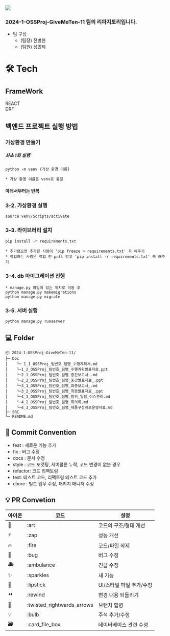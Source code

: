 <div><img src="https://capsule-render.vercel.app/api?type=waving&color=0:99cc99,100:009630&height=200&section=header&text=GiveMeTen&fontSize=90" /></div>


### 2024-1-OSSProj-GiveMeTen-11 팀의 리파지토리입니다.
- 팀 구성  
    - (팀장) 전병현  
    - (팀원) 성민제  

# 🛠️ Tech

## FrameWork
REACT
<br/>
DRF

## 백엔드 프로젝트 실행 방법
### 가상환경 만들기
##### 최초 1회 실행
    python -m venv {가상 환경 이름}

    * 가상 환경 이름은 venv로 통일

#### 아래서부터는 반복
### 3-2. 가상환경 실행
    source venv/Scripts/activate

### 3-3. 라이브러리 설치
    pip install -r requirements.txt

    * 추가됐으면 추가한 사람이 'pip freeze > requirements.txt' 꼭 해주기
    * 작업하는 사람은 작업 전 pull 받고 'pip install -r requirements.txt' 꼭 해주기

### 3-4. db 마이그레이션 진행
    * manage.py 파일이 있는 위치로 이동 후
    python manage.py makemigrations
    python manage.py migrate

### 3-5. 서버 실행
    python manage.py runserver


## 💻 Folder
```
📦 2024-1-OSSProj-GiveMeTen-11/       
├─ Doc
│    └─ 1_1_OSSProj_팀번호_팀명_수행계획서.md  
│    └─1_2_OSSProj_팀번호_팀명_수행계획발표자료.ppt  
│    └─2_1_OSSProj_팀번호_팀명_중간보고서_.md  
│    └─2_2_OSSProj_팀번호_팀명_중간발표자료_.ppt   
│    └─3_1_OSSProj_팀번호_팀명_최종보고서_.md  
│    └─3_2_OSSProj_팀번호_팀명_최종발표자료_.ppt  
│    └─4_1_OSSProj_팀번호_팀명_범위_일정_이슈관리.md  
│    └─4_2_OSSProj_팀번호_팀명_회의록.md  
│    └─4_3_OSSProj_팀번호_팀명_제품구성배포운영자료.md  
├─ SRC
└─ README.md
```

## 🎯 Commit Convention

-   feat : 새로운 기능 추가
-   fix : 버그 수정
-   docs : 문서 수정
-   style : 코드 포맷팅, 세미콜론 누락, 코드 변경이 없는 경우
-   refactor: 코드 리펙토링
-   test: 테스트 코드, 리펙토링 테스트 코드 추가
-   chore : 빌드 업무 수정, 패키지 매니저 수정


## 💡 PR Convetion

| 아이콘 | 코드                       | 설명                     |
| ------ | -------------------------- | ------------------------ |
| 🎨     | :art                       | 코드의 구조/형태 개선    |
| ⚡️    | :zap                       | 성능 개선                |
| 🔥     | :fire                      | 코드/파일 삭제           |
| 🐛     | :bug                       | 버그 수정                |
| 🚑     | :ambulance                 | 긴급 수정                |
| ✨     | :sparkles                  | 새 기능                  |
| 💄     | :lipstick                  | UI/스타일 파일 추가/수정 |
| ⏪     | :rewind                    | 변경 내용 되돌리기       |
| 🔀     | :twisted_rightwards_arrows | 브랜치 합병              |
| 💡     | :bulb                      | 주석 추가/수정           |
| 🗃      | :card_file_box             | 데이버베이스 관련 수정   |
